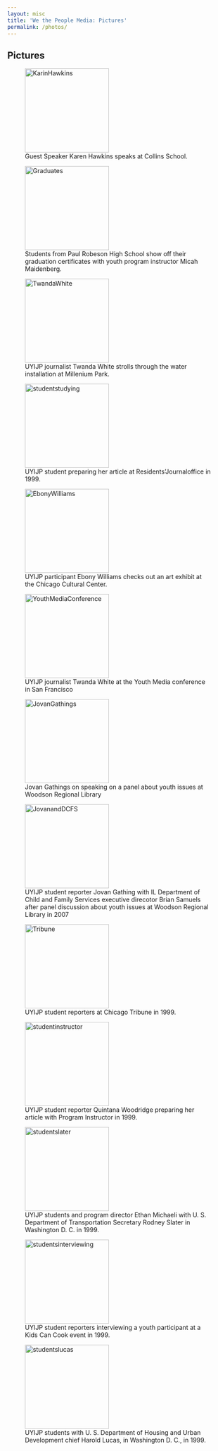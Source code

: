 ```yaml
---
layout: misc
title: 'We the People Media: Pictures'
permalink: /photos/
---
```

<h2 class="pagesubheader">Pictures</h2>
<figure class="picturepages"><img title="KarinHawkins" src="https://wethepeoplemedia.org/wp-content/uploads/2010/02/KarinHawkins.jpg" alt="KarinHawkins" height="191" /><figcaption>
Guest Speaker Karen Hawkins speaks at Collins School.</figcaption></figure>
<figure class="picturepages"><img title="Graduates" src="https://wethepeoplemedia.org/wp-content/uploads/2010/02/Graduates.jpg" alt="Graduates" height="191" /><figcaption>
Students from Paul Robeson High School show off their graduation certificates with youth program instructor Micah Maidenberg.</figcaption></figure>
<figure class="picturepages"><img title="TwandaWhite" src="https://wethepeoplemedia.org/wp-content/uploads/2010/02/TwandaWhite.jpg" alt="TwandaWhite" height="191" /><figcaption>
UYIJP journalist Twanda White strolls through the water installation at Millenium Park.</figcaption></figure>
<figure class="picturepages"><img title="studentstudying" src="https://wethepeoplemedia.org/wp-content/uploads/2010/02/studentstudying.jpg" alt="studentstudying" height="191" /><figcaption>
UYIJP student preparing her article at Residents&#8217;Journaloffice in 1999.</figcaption></figure>
<figure class="picturepages"><img title="EbonyWilliams" src="https://wethepeoplemedia.org/wp-content/uploads/2010/02/EbonyWilliams.jpg" alt="EbonyWilliams" height="191" /><figcaption>
UYIJP participant Ebony Williams checks out an art exhibit at the Chicago Cultural Center.</figcaption></figure>
<figure class="picturepages"><img title="YouthMediaConference" src="https://wethepeoplemedia.org/wp-content/uploads/2010/02/YouthMediaConference.jpg" alt="YouthMediaConference" height="191" /><figcaption>
UYIJP journalist Twanda White at the Youth Media conference in San Francisco</figcaption></figure>
<figure class="picturepages"><img title="JovanGathings" src="https://wethepeoplemedia.org/wp-content/uploads/2010/02/JovanGathings.jpg" alt="JovanGathings" height="191" /><figcaption>
Jovan Gathings on speaking on a panel about youth issues at Woodson Regional Library</figcaption></figure>
<figure class="picturepages"><img title="JovanandDCFS" src="https://wethepeoplemedia.org/wp-content/uploads/2010/02/JovanandDCFS.jpg" alt="JovanandDCFS" height="191" /><figcaption>
UYIJP student reporter Jovan Gathing with IL Department of Child and Family Services executive direcotor Brian Samuels after panel discussion about youth issues at Woodson Regional Library in 2007</figcaption></figure>
<figure class="picturepages"><img title="Tribune" src="https://wethepeoplemedia.org/wp-content/uploads/2010/02/Tribune.jpg" alt="Tribune" height="191" /><figcaption>
UYIJP student reporters at Chicago Tribune in 1999.</figcaption></figure>
<figure class="picturepages"><img title="studentinstructor" src="https://wethepeoplemedia.org/wp-content/uploads/2010/02/studentinstructor.jpg" alt="studentinstructor" height="191" /><figcaption>
UYIJP student reporter Quintana Woodridge preparing her article with Program Instructor in 1999.</figcaption></figure>
<figure class="picturepages"><img title="studentslater" src="https://wethepeoplemedia.org/wp-content/uploads/2010/02/studentslater.jpg" alt="studentslater" height="191" /><figcaption>
UYIJP students and program director Ethan Michaeli with U. S. Department of Transportation Secretary Rodney Slater in Washington D. C. in 1999.</figcaption></figure>
<figure class="picturepages"><img title="studentsinterviewing" src="https://wethepeoplemedia.org/wp-content/uploads/2010/02/studentsinterviewing.jpg" alt="studentsinterviewing" height="191" /><figcaption>
UYIJP student reporters interviewing a youth participant at a Kids Can Cook event in 1999.</figcaption></figure>
<figure class="picturepages"><img title="studentslucas" src="https://wethepeoplemedia.org/wp-content/uploads/2010/02/studentslucas.jpg" alt="studentslucas" height="191" /><figcaption>
UYIJP students with U. S. Department of Housing and Urban Development chief Harold Lucas, in Washington D. C., in 1999.</figcaption></figure>
